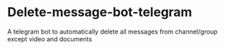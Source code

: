 # Delete-message-bot-telegram
A telegram bot to automatically delete all messages from channel/group except video and documents
